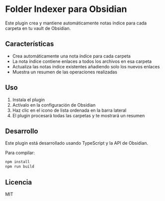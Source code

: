 # Folder Indexer para Obsidian

Este plugin crea y mantiene automáticamente notas índice para cada carpeta en tu vault de Obsidian.

## Características

- Crea automáticamente una nota índice para cada carpeta
- La nota índice contiene enlaces a todos los archivos en esa carpeta
- Actualiza las notas índice existentes añadiendo solo los nuevos enlaces
- Muestra un resumen de las operaciones realizadas

## Uso

1. Instala el plugin
2. Actívalo en la configuración de Obsidian
3. Haz clic en el icono de lista ordenada en la barra lateral
4. El plugin procesará todas las carpetas y te mostrará un resumen

## Desarrollo

Este plugin está desarrollado usando TypeScript y la API de Obsidian.

Para compilar:

```bash
npm install
npm run build
```

## Licencia

MIT
